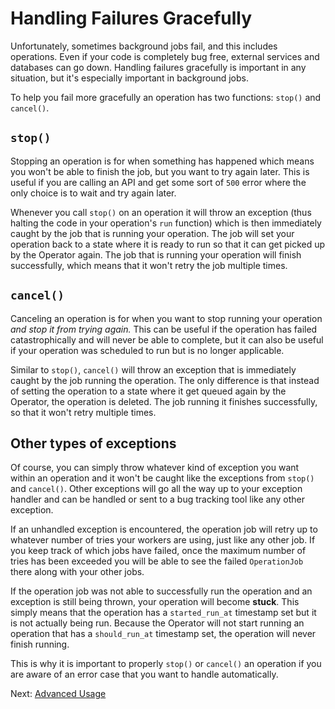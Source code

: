 # Handling Failures Gracefully

Unfortunately, sometimes background jobs fail, and this includes operations. Even if your code is completely bug free, external services and databases can go down. Handling failures gracefully is important in any situation, but it's especially important in background jobs.

To help you fail more gracefully an operation has two functions: `stop()` and `cancel()`.

## `stop()`

Stopping an operation is for when something has happened which means you won't be able to finish the job, but you want to try again later. This is useful if you are calling an API and get some sort of `500` error where the only choice is to wait and try again later.

Whenever you call `stop()` on an operation it will throw an exception (thus halting the code in your operation's `run` function) which is then immediately caught by the job that is running your operation. The job will set your operation back to a state where it is ready to run so that it can get picked up by the Operator again. The job that is running your operation will finish successfully, which means that it won't retry the job multiple times.

## `cancel()`

Canceling an operation is for when you want to stop running your operation _and stop it from trying again._ This can be useful if the operation has failed catastrophically and will never be able to complete, but it can also be useful if your operation was scheduled to run but is no longer applicable.

Similar to `stop()`, `cancel()` will throw an exception that is immediately caught by the job running the operation. The only difference is that instead of setting the operation to a state where it get queued again by the Operator, the operation is deleted. The job running it finishes successfully, so that it won't retry multiple times.

## Other types of exceptions

Of course, you can simply throw whatever kind of exception you want within an operation and it won't be caught like the exceptions from `stop()` and `cancel()`. Other exceptions will go all the way up to your exception handler and can be handled or sent to a bug tracking tool like any other exception.

If an unhandled exception is encountered, the operation job will retry up to whatever number of tries your workers are using, just like any other job. If you keep track of which jobs have failed, once the maximum number of tries has been exceeded you will be able to see the failed `OperationJob` there along with your other jobs.

If the operation job was not able to successfully run the operation and an exception is still being thrown, your operation will become **stuck**. This simply means that the operation has a `started_run_at` timestamp set but it is not actually being run. Because the Operator will not start running an operation that has a `should_run_at` timestamp set, the operation will never finish running.

This is why it is important to properly `stop()` or `cancel()` an operation if you are aware of an error case that you want to handle automatically.

Next: [Advanced Usage](/docs/advanced.md)
